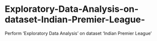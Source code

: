 # Exploratory-Data-Analysis-on-dataset-Indian-Premier-League-
Perform ‘Exploratory Data Analysis’ on dataset ‘Indian Premier League’
